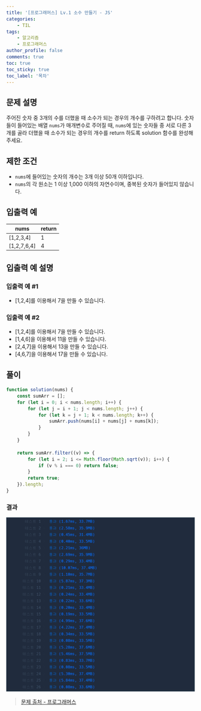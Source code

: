 ```yaml
---
title: '[프로그래머스] Lv.1 소수 만들기 - JS'
categories:
    - TIL
tags:
    - 알고리즘
    - 프로그래머스
author_profile: false
comments: true
toc: true
toc_sticky: true
toc_label: '목차'
---
```


## 문제 설명

주어진 숫자 중 3개의 수를 더했을 때 소수가 되는 경우의 개수를 구하려고 합니다. 숫자들이 들어있는 배열 `nums`가 매개변수로 주어질 때, `nums`에 있는 숫자들 중 서로 다른 3개를 골라 더했을 때 소수가 되는 경우의 개수를 return 하도록 solution 함수를 완성해주세요.

## 제한 조건

-   `nums`에 들어있는 숫자의 개수는 3개 이상 50개 이하입니다.
-   `nums`의 각 원소는 1 이상 1,000 이하의 자연수이며, 중복된 숫자가 들어있지 않습니다.

## 입출력 예

| nums        | return |
| ----------- | ------ |
| [1,2,3,4]   | 1      |
| [1,2,7,6,4] | 4      |

## 입출력 예 설명

### 입출력 예 #1

-   [1,2,4]를 이용해서 7을 만들 수 있습니다.

### 입출력 예 #2

-   [1,2,4]를 이용해서 7을 만들 수 있습니다.
-   [1,4,6]을 이용해서 11을 만들 수 있습니다.
-   [2,4,7]을 이용해서 13을 만들 수 있습니다.
-   [4,6,7]을 이용해서 17을 만들 수 있습니다.

## 풀이

```javascript
function solution(nums) {
    const sumArr = [];
    for (let i = 0; i < nums.length; i++) {
        for (let j = i + 1; j < nums.length; j++) {
            for (let k = j + 1; k < nums.length; k++) {
                sumArr.push(nums[i] + nums[j] + nums[k]);
            }
        }
    }

    return sumArr.filter((v) => {
        for (let i = 2; i <= Math.floor(Math.sqrt(v)); i++) {
            if (v % i === 0) return false;
        }
        return true;
    }).length;
}
```

### 결과

![result](/assets/images/2023/09/06/algorithm-55-result.png)

> [문제 출처 - 프로그래머스](https://school.programmers.co.kr/learn/courses/30/lessons/12977)
